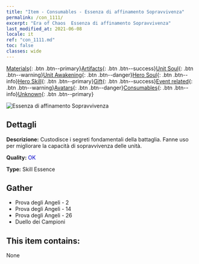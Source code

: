 ```yaml
---
title: "Item - Consumables - Essenza di affinamento Sopravvivenza"
permalink: /con_1111/
excerpt: "Era of Chaos  Essenza di affinamento Sopravvivenza"
last_modified_at: 2021-06-08
locale: it
ref: "con_1111.md"
toc: false
classes: wide
---
```

 [Materials](/ItemsIT/){: .btn .btn--primary}[Artifacts](/ItemsIT/Artifacts/){: .btn .btn--success}[Unit Soul](/ItemsIT/UnitSoul/){: .btn .btn--warning}[Unit Awakening](/ItemsIT/UnitAwakening/){: .btn .btn--danger}[Hero Soul](/ItemsIT/HeroSoul/){: .btn .btn--info}[Hero Skill](/ItemsIT/HeroSkill/){: .btn .btn--primary}[Gift](/ItemsIT/Gift/){: .btn .btn--success}[Event related](/ItemsIT/Events/){: .btn .btn--warning}[Avatars](/ItemsIT/Avatars/){: .btn .btn--danger}[Consumables](/ItemsIT/Consumables/){: .btn .btn--info}[Unknown](/ItemsIT/Unknown/){: .btn .btn--primary}

 ![Essenza di affinamento Sopravvivenza](/images/t/i_7002.png)

## Dettagli
 **Descrizione:** Custodisce i segreti fondamentali della battaglia. Fanne uso per migliorare la capacità di sopravvivenza delle unità.

 **Quality:** <span style="color: #0000CD">OK</span>

 **Type:** Skill Essence

## Gather

*    Prova degli Angeli - 2 
*    Prova degli Angeli - 14 
*    Prova degli Angeli - 26 
*    Duello dei Campioni 

## This item contains:

  None

